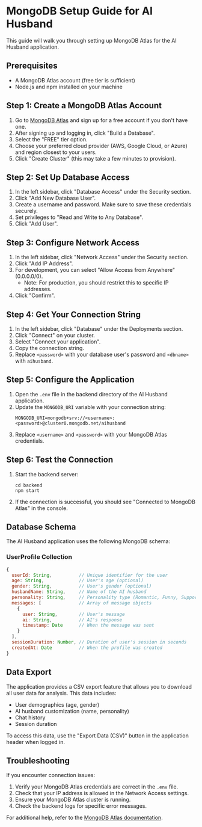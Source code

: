 # MongoDB Setup Guide for AI Husband

This guide will walk you through setting up MongoDB Atlas for the AI Husband application.

## Prerequisites
- A MongoDB Atlas account (free tier is sufficient)
- Node.js and npm installed on your machine

## Step 1: Create a MongoDB Atlas Account

1. Go to [MongoDB Atlas](https://www.mongodb.com/cloud/atlas) and sign up for a free account if you don't have one.
2. After signing up and logging in, click "Build a Database".
3. Select the "FREE" tier option.
4. Choose your preferred cloud provider (AWS, Google Cloud, or Azure) and region closest to your users.
5. Click "Create Cluster" (this may take a few minutes to provision).

## Step 2: Set Up Database Access

1. In the left sidebar, click "Database Access" under the Security section.
2. Click "Add New Database User".
3. Create a username and password. Make sure to save these credentials securely.
4. Set privileges to "Read and Write to Any Database".
5. Click "Add User".

## Step 3: Configure Network Access

1. In the left sidebar, click "Network Access" under the Security section.
2. Click "Add IP Address".
3. For development, you can select "Allow Access from Anywhere" (0.0.0.0/0).
   - Note: For production, you should restrict this to specific IP addresses.
4. Click "Confirm".

## Step 4: Get Your Connection String

1. In the left sidebar, click "Database" under the Deployments section.
2. Click "Connect" on your cluster.
3. Select "Connect your application".
4. Copy the connection string.
5. Replace `<password>` with your database user's password and `<dbname>` with `aihusband`.

## Step 5: Configure the Application

1. Open the `.env` file in the backend directory of the AI Husband application.
2. Update the `MONGODB_URI` variable with your connection string:
   ```
   MONGODB_URI=mongodb+srv://<username>:<password>@cluster0.mongodb.net/aihusband
   ```
3. Replace `<username>` and `<password>` with your MongoDB Atlas credentials.

## Step 6: Test the Connection

1. Start the backend server:
   ```
   cd backend
   npm start
   ```
2. If the connection is successful, you should see "Connected to MongoDB Atlas" in the console.

## Database Schema

The AI Husband application uses the following MongoDB schema:

### UserProfile Collection
```javascript
{
  userId: String,          // Unique identifier for the user
  age: String,             // User's age (optional)
  gender: String,          // User's gender (optional)
  husbandName: String,     // Name of the AI husband
  personality: String,     // Personality type (Romantic, Funny, Supportive)
  messages: [              // Array of message objects
    {
      user: String,        // User's message
      ai: String,          // AI's response
      timestamp: Date      // When the message was sent
    }
  ],
  sessionDuration: Number, // Duration of user's session in seconds
  createdAt: Date          // When the profile was created
}
```

## Data Export

The application provides a CSV export feature that allows you to download all user data for analysis. This data includes:
- User demographics (age, gender)
- AI husband customization (name, personality)
- Chat history
- Session duration

To access this data, use the "Export Data (CSV)" button in the application header when logged in.

## Troubleshooting

If you encounter connection issues:

1. Verify your MongoDB Atlas credentials are correct in the `.env` file.
2. Check that your IP address is allowed in the Network Access settings.
3. Ensure your MongoDB Atlas cluster is running.
4. Check the backend logs for specific error messages.

For additional help, refer to the [MongoDB Atlas documentation](https://docs.atlas.mongodb.com/).
